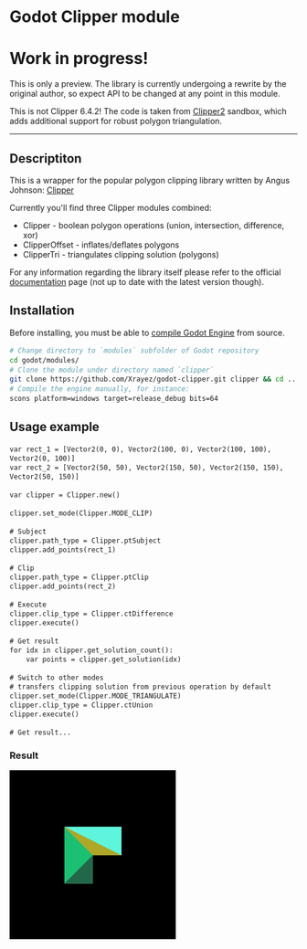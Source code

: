 # Godot Clipper module

# Work in progress!

This is only a preview. The library is currently undergoing a rewrite by the
original author, so expect API to be changed at any point in this module.

This is not Clipper 6.4.2!
The code is taken from
[Clipper2](https://sourceforge.net/p/polyclipping/code/HEAD/tree/sandbox/Clipper2/)
sandbox, which adds additional support for robust polygon triangulation.

---

## Descriptiton

This is a wrapper for the popular polygon clipping library written by
Angus Johnson: [Clipper](https://sourceforge.net/projects/polyclipping/)

Currently you'll find three Clipper modules combined:

* Clipper - boolean polygon operations (union, intersection, difference, xor)
* ClipperOffset - inflates/deflates polygons
* ClipperTri - triangulates clipping solution (polygons)

For any information regarding the library itself please refer to the official
[documentation](http://www.angusj.com/delphi/clipper/documentation/Docs/Units/ClipperLib/_Body.htm) page (not up to date with the latest version though).

## Installation

Before installing, you must be able to 
[compile Godot Engine](https://docs.godotengine.org/en/latest/development/compiling/) 
from source.

```bash
# Change directory to `modules` subfolder of Godot repository
cd godot/modules/
# Clone the module under directory named `clipper`
git clone https://github.com/Xrayez/godot-clipper.git clipper && cd ..
# Compile the engine manually, for instance:
scons platform=windows target=release_debug bits=64
```

## Usage example

```gdscript
var rect_1 = [Vector2(0, 0), Vector2(100, 0), Vector2(100, 100), Vector2(0, 100)]
var rect_2 = [Vector2(50, 50), Vector2(150, 50), Vector2(150, 150), Vector2(50, 150)]

var clipper = Clipper.new()

clipper.set_mode(Clipper.MODE_CLIP)

# Subject
clipper.path_type = Clipper.ptSubject
clipper.add_points(rect_1)

# Clip
clipper.path_type = Clipper.ptClip
clipper.add_points(rect_2)

# Execute
clipper.clip_type = Clipper.ctDifference
clipper.execute()

# Get result
for idx in clipper.get_solution_count():
	var points = clipper.get_solution(idx)

# Switch to other modes
# transfers clipping solution from previous operation by default
clipper.set_mode(Clipper.MODE_TRIANGULATE)
clipper.clip_type = Clipper.ctUnion
clipper.execute()

# Get result...
```

### Result

![Clipping solution](examples/images/solution.png)

